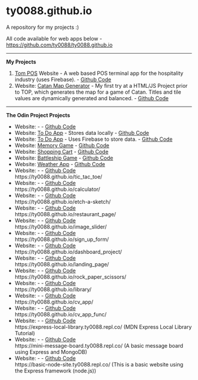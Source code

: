 # ty0088.github.io

A repository for my projects :)

All code available for web apps below - https://github.com/ty0088/ty0088.github.io

<hr>

<strong>My Projects</strong>
<ol>
  <li><a href="https://ty0088.github.io/tom-pos/">Tom POS</a> Website - A web based POS terminal app for the hospitality industry (uses Firebase).  - <a href="https://github.com/ty0088/ty0088.github.io/tree/main/tom-pos">Github Code</a></li>
  <li>Website: <a href="https://ty0088.github.io/catan_map_generator">Catan Map Generator</a> - My first try at a HTML/JS Project prior to TOP, which generates the map for a game of Catan. Titles and tile values are dynamically generated and balanced. - <a href="https://github.com/ty0088/ty0088.github.io/tree/main/catan_map_generator">Github Code</a></li>
</ol>

<hr>

<strong>The Odin Project Projects</strong>
<ul>
<li>Website: <a href=""></a> - - <a href="">Github Code</a></li>

<li>Website: <a href="https://ty0088.github.io/todo/">To Do App</a> - Stores data locally - <a href="https://github.com/ty0088/ty0088.github.io/tree/main/todo">Github Code</a></li>

<li>Website: <a href="https://top-to-do-d45c1.web.app/">To Do App</a> - Uses Firebase to store data. - <a href="https://github.com/ty0088/ty0088.github.io/tree/main/todo-Firebase">Github Code</a></li>

<li>Website: <a href="https://ty0088.github.io/memory_game/">Memory Game</a> - <a href="https://github.com/ty0088/ty0088.github.io/tree/main/memory_game">Github Code</a></li>

<li>Website: <a href="https://ty0088.github.io/shopping_cart/">Shopping Cart</a> - <a href="https://github.com/ty0088/ty0088.github.io/tree/main/shopping_cart">Github Code</a></li>

<li>Website: <a href="https://ty0088.github.io/battleship/">Battleship Game</a> - <a href="https://github.com/ty0088/ty0088.github.io/tree/main/battleship">Github Code</a></li>

<li>Website: <a href="https://ty0088.github.io/weather_app/">Weather App</a> - <a href="https://github.com/ty0088/ty0088.github.io/tree/main/weather_app">Github Code</a></li>

<li>Website: <a href=""></a> - - <a href="">Github Code</a></li>
https://ty0088.github.io/tic_tac_toe/

<li>Website: <a href=""></a> - - <a href="">Github Code</a></li>
https://ty0088.github.io/calculator/

<li>Website: <a href=""></a> - - <a href="">Github Code</a></li>
https://ty0088.github.io/etch-a-sketch/

<li>Website: <a href=""></a> - - <a href="">Github Code</a></li>
https://ty0088.github.io/restaurant_page/

<li>Website: <a href=""></a> - - <a href="">Github Code</a></li>
https://ty0088.github.io/image_slider/

<li>Website: <a href=""></a> - - <a href="">Github Code</a></li>
https://ty0088.github.io/sign_up_form/

<li>Website: <a href=""></a> - - <a href="">Github Code</a></li>
https://ty0088.github.io/dashboard_project/

<li>Website: <a href=""></a> - - <a href="">Github Code</a></li>
https://ty0088.github.io/landing_page/

<li>Website: <a href=""></a> - - <a href="">Github Code</a></li>
https://ty0088.github.io/rock_paper_scissors/

<li>Website: <a href=""></a> - - <a href="">Github Code</a></li>
https://ty0088.github.io/library/

<li>Website: <a href=""></a> - - <a href="">Github Code</a></li>
https://ty0088.github.io/cv_app/

<li>Website: <a href=""></a> - - <a href="">Github Code</a></li>
https://ty0088.github.io/cv_app_func/

<li>Website: <a href=""></a> - - <a href="">Github Code</a></li>
https://express-local-library.ty0088.repl.co/ (MDN Express Local Library Tutorial)

<li>Website: <a href=""></a> - - <a href="">Github Code</a></li>
https://mini-message-board.ty0088.repl.co/ (A basic message board using Express and MongoDB)

<li>Website: <a href=""></a> - - <a href="">Github Code</a></li>
https://basic-node-site.ty0088.repl.co/  (This is a basic website using the Express framework (node.js))
</ul>
